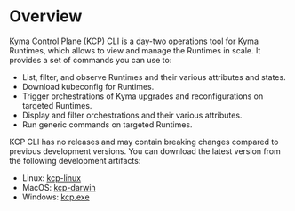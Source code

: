 # Overview

Kyma Control Plane (KCP) CLI is a day-two operations tool for Kyma Runtimes, which allows to view and manage the Runtimes in scale.
It provides a set of commands you can use to:

- List, filter, and observe Runtimes and their various attributes and states.
- Download kubeconfig for Runtimes.
- Trigger orchestrations of Kyma upgrades and reconfigurations on targeted Runtimes.
- Display and filter orchestrations and their various attributes.
- Run generic commands on targeted Runtimes.

KCP CLI has no releases and may contain breaking changes compared to previous development versions. You can download the latest version from the following development artifacts:

- Linux: [kcp-linux](https://storage.googleapis.com/kyma-development-artifacts/kcp/master/kcp-linux)
- MacOS: [kcp-darwin](https://storage.googleapis.com/kyma-development-artifacts/kcp/master/kcp-darwin)
- Windows: [kcp.exe](https://storage.googleapis.com/kyma-development-artifacts/kcp/master/kcp.exe)
